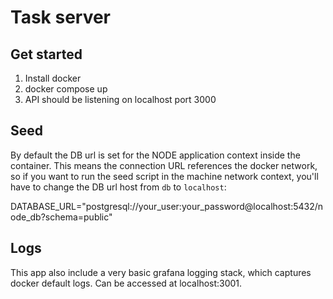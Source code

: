 # Task server

## Get started

1. Install docker
2. docker compose up
3. API should be listening on localhost port 3000

## Seed

By default the DB url is set for the NODE application context inside the container. This means the connection URL references the docker network, so if you want to run the seed script in the machine network context, you'll have to change the DB url host from `db` to `localhost`:

DATABASE_URL="postgresql://your_user:your_password@localhost:5432/node_db?schema=public"

## Logs

This app also include a very basic grafana logging stack, which captures docker default logs. Can be accessed at localhost:3001.
